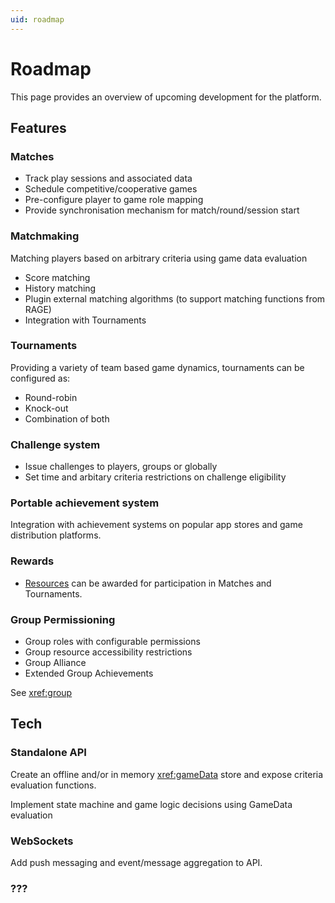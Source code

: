 ```yaml
---
uid: roadmap
---
```


# Roadmap
This page provides an overview of upcoming development for the platform. 

## Features

### Matches 

* Track play sessions and associated data
* Schedule competitive/cooperative games
* Pre-configure player to game role mapping
* Provide synchronisation mechanism for match/round/session start

### Matchmaking

Matching players based on arbitrary criteria using game data evaluation 

* Score matching
* History matching
* Plugin external matching algorithms (to support matching functions from RAGE)
* Integration with Tournaments

### Tournaments

Providing a variety of team based game dynamics, tournaments can be configured as:

* Round-robin
* Knock-out
* Combination of both

### Challenge system

* Issue challenges to players, groups or globally
* Set time and arbitary criteria restrictions on challenge eligibility

### Portable achievement system

Integration with achievement systems on popular app stores and game distribution platforms.

### Rewards
* [Resources](xref:resource) can be awarded for participation in Matches and Tournaments.

### Group Permissioning

* Group roles with configurable permissions
* Group resource accessibility restrictions
* Group Alliance
* Extended Group Achievements

See <xref:group>

## Tech

### Standalone API

Create an offline and/or in memory <xref:gameData> store and expose criteria evaluation functions.

Implement state machine and game logic decisions using GameData evaluation

### WebSockets

Add push messaging and event/message aggregation to API.

### ???